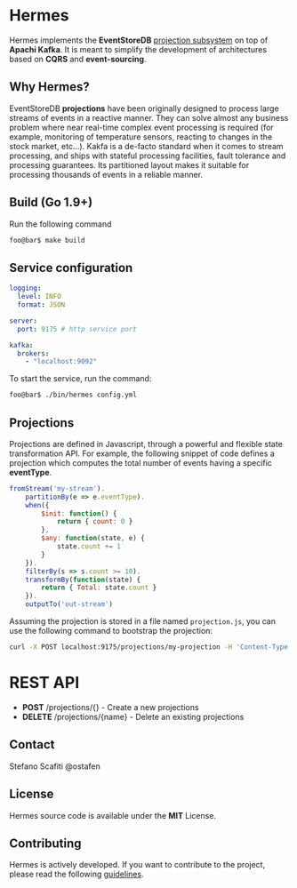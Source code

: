 # Hermes

Hermes implements the **EventStoreDB** [projection subsystem](https://developers.eventstore.com/server/v5/projections.html#introduction-to-projections) on top of **Apachi Kafka**. It is meant to simplify the development of architectures based on **CQRS** and **event-sourcing**.

## Why Hermes?

EventStoreDB **projections** have been originally designed to process large streams of events in a reactive manner. They can solve almost any business problem where near real-time complex event processing is required (for example, monitoring of temperature sensors, reacting to changes in the stock market, etc...).
Kakfa is a de-facto standard when it comes to stream processing, and ships with stateful processing facilities, fault tolerance and processing guarantees. Its partitioned layout makes it suitable for processing thousands of events in a reliable manner.

## Build (Go 1.9+)
Run the following command

```bash
foo@bar$ make build
```

## Service configuration

```yaml
logging:
  level: INFO
  format: JSON

server:
  port: 9175 # http service port

kafka:
  brokers: 
    - "localhost:9092"
```

To start the service, run the command:

```bash
foo@bar$ ./bin/hermes config.yml
```

## Projections

Projections are defined in Javascript, through a powerful and flexible state transformation API. 
For example, the following snippet of code defines a projection which computes the total number of events having a specific **eventType**.

```js
fromStream('my-stream').
    partitionBy(e => e.eventType).
    when({
        $init: function() {
            return { count: 0 }
        },
        $any: function(state, e) {
            state.count += 1
        }
    }).
    filterBy(s => s.count >= 10).
    transformBy(function(state) {
        return { Total: state.count }
    }).
    outputTo('out-stream')
```

Assuming the projection is stored in a file named `projection.js`, you can use the following command to bootstrap the projection:

```bash
curl -X POST localhost:9175/projections/my-projection -H 'Content-Type: text/javascript' --data-binary @projection.js
```

# REST API

- **POST** /projections/{} - Create a new projections
- **DELETE** /projections/{name} - Delete an existing projections

## Contact
Stefano Scafiti @ostafen

## License
Hermes source code is available under the **MIT** License.

## Contributing

Hermes is actively developed. If you want to contribute to the project, please read the following [guidelines](README.md).